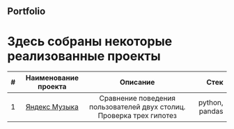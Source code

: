 ## Portfolio
# Здесь собраны некоторые реализованные проекты
|#	|Наименование проекта	                                 |Описание	                                                     |Стек                                 |
|:--|:----------------------------------------------------:|:-------------------------------------------------------------:|------------------------------------:|
|1	|[Яндекс Музыка](https://github.com/ksyuuush/Portfolio-/blob/main/Project1/3e8c1a43-5ecb-48fd-a433-ebf1210d3aad%20(1).ipynb)|Сравнение поведения пользователей двух столиц. Проверка трех гипотез|python, pandas|                            
